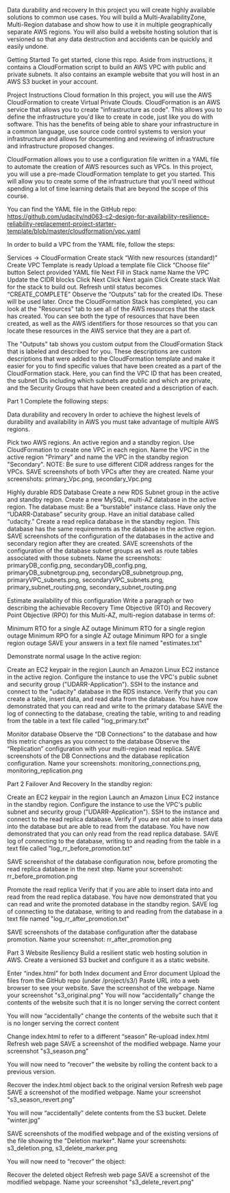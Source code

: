 Data durability and recovery
In this project you will create highly available solutions to common use cases. You will build a Multi-AvailabilityZone, Multi-Region database and show how to use it in multiple geographically separate AWS regions. You will also build a website hosting solution that is versioned so that any data destruction and accidents can be quickly and easily undone.

Getting Started
To get started, clone this repo. Aside from instructions, it contains a CloudFormation script to build an AWS VPC with public and private subnets. It also contains an example website that you will host in an AWS S3 bucket in your account.

Project Instructions
Cloud formation
In this project, you will use the AWS CloudFormation to create Virtual Private Clouds. CloudFormation is an AWS service that allows you to create "infrastructure as code". This allows you to define the infrastructure you'd like to create in code, just like you do with software. This has the benefits of being able to share your infrastructure in a common language, use source code control systems to version your infrastructure and allows for documenting and reviewing of infrastructure and infrastructure proposed changes.

CloudFormation allows you to use a configuration file written in a YAML file to automate the creation of AWS resources such as VPCs. In this project, you will use a pre-made CloudFormation template to get you started. This will allow you to create some of the infrastructure that you'll need without spending a lot of time learning details that are beyond the scope of this course.

You can find the YAML file in the GitHub repo: https://github.com/udacity/nd063-c2-design-for-availability-resilience-reliability-replacement-project-starter-template/blob/master/cloudformation/vpc.yaml

In order to build a VPC from the YAML file, follow the steps:

Services -> CloudFormation
Create stack “With new resources (standard)” Create VPC
Template is ready
Upload a template file
Click “Choose file” button
Select provided YAML file
Next
Fill in Stack name
Name the VPC
Update the CIDR blocks
Click Next
Click Next again
Click Create stack
Wait for the stack to build out. Refresh until status becomes “CREATE_COMPLETE”
Observe the “Outputs” tab for the created IDs. These will be used later.
Once the CloudFormation Stack has completed, you can look at the "Resources" tab to see all of the AWS resources that the stack has created. You can see both the type of resources that have been created, as well as the AWS identifiers for those resources so that you can locate these resources in the AWS service that they are a part of.

The "Outputs" tab shows you custom output from the CloudFormation Stack that is labeled and described for you. These descriptions are custom descriptions that were added to the CloudFormation template and make it easier for you to find specific values that have been created as a part of the CloudFormation stack. Here, you can find the VPC ID that has been created, the subnet IDs including which subnets are public and which are private, and the Security Groups that have been created and a description of each.

Part 1
Complete the following steps:

Data durability and recovery
In order to achieve the highest levels of durability and availability in AWS you must take advantage of multiple AWS regions.

Pick two AWS regions. An active region and a standby region.
Use CloudFormation to create one VPC in each region. Name the VPC in the active region "Primary" and name the VPC in the standby region "Secondary".
NOTE: Be sure to use different CIDR address ranges for the VPCs. SAVE screenshots of both VPCs after they are created. Name your screenshots: primary_Vpc.png, secondary_Vpc.png

Highly durable RDS Database
Create a new RDS Subnet group in the active and standby region.
Create a new MySQL, multi-AZ database in the active region. The database must:
Be a “burstable” instance class.
Have only the “UDARR-Database” security group.
Have an initial database called “udacity.”
Create a read replica database in the standby region. This database has the same requirements as the database in the active region.
SAVE screenshots of the configuration of the databases in the active and secondary region after they are created. SAVE screenshots of the configuration of the database subnet groups as well as route tables associated with those subnets. Name the screenshots: primaryDB_config.png, secondaryDB_config.png, primaryDB_subnetgroup.png, secondaryDB_subnetgroup.png, primaryVPC_subnets.png, secondaryVPC_subnets.png, primary_subnet_routing.png, secondary_subnet_routing.png

Estimate availability of this configuration
Write a paragraph or two describing the achievable Recovery Time Objective (RTO) and Recovery Point Objective (RPO) for this Multi-AZ, multi-region database in terms of:

Minimum RTO for a single AZ outage
Minimum RTO for a single region outage
Minimum RPO for a single AZ outage
Minimum RPO for a single region outage
SAVE your answers in a text file named "estimates.txt"

Demonstrate normal usage
In the active region:

Create an EC2 keypair in the region
Launch an Amazon Linux EC2 instance in the active region. Configure the instance to use the VPC's public subnet and security group ("UDARR-Application").
SSH to the instance and connect to the "udacity" database in the RDS instance.
Verify that you can create a table, insert data, and read data from the database.
You have now demonstrated that you can read and write to the primary database
SAVE the log of connecting to the database, creating the table, writing to and reading from the table in a text file called "log_primary.txt"

Monitor database
Observe the “DB Connections” to the database and how this metric changes as you connect to the database
Observe the “Replication” configuration with your multi-region read replica.
SAVE screenshots of the DB Connections and the database replication configuration. Name your screenshots: monitoring_connections.png, monitoring_replication.png

Part 2
Failover And Recovery
In the standby region:

Create an EC2 keypair in the region
Launch an Amazon Linux EC2 instance in the standby region. Configure the instance to use the VPC's public subnet and security group ("UDARR-Application").
SSH to the instance and connect to the read replica database.
Verify if you are not able to insert data into the database but are able to read from the database.
You have now demonstrated that you can only read from the read replica database.
SAVE log of connecting to the database, writing to and reading from the table in a text file called "log_rr_before_promotion.txt"

SAVE screenshot of the database configuration now, before promoting the read replica database in the next step. Name your screenshot: rr_before_promotion.png

Promote the read replica
Verify that if you are able to insert data into and read from the read replica database.
You have now demonstrated that you can read and write the promoted database in the standby region.
SAVE log of connecting to the database, writing to and reading from the database in a text file named "log_rr_after_promotion.txt"

SAVE screenshots of the database configuration after the database promotion. Name your screenshot: rr_after_promotion.png

Part 3
Website Resiliency
Build a resilient static web hosting solution in AWS. Create a versioned S3 bucket and configure it as a static website.

Enter “index.html” for both Index document and Error document
Upload the files from the GitHub repo (under /project/s3/)
Paste URL into a web browser to see your website.
Save the screenshot of the webpage. Name your screenshot "s3_original.png" You will now “accidentally” change the contents of the website such that it is no longer serving the correct content

You will now “accidentally” change the contents of the website such that it is no longer serving the correct content

Change index.html to refer to a different “season”
Re-upload index.html
Refresh web page
SAVE a screenshot of the modified webpage. Name your screenshot "s3_season.png"

You will now need to “recover” the website by rolling the content back to a previous version.

Recover the index.html object back to the original version
Refresh web page
SAVE a screenshot of the modified webpage. Name your screenshot "s3_season_revert.png"

You will now “accidentally” delete contents from the S3 bucket. Delete “winter.jpg”

SAVE screenshots of the modified webpage and of the existing versions of the file showing the "Deletion marker". Name your screenshots: s3_deletion.png, s3_delete_marker.png

You will now need to “recover” the object:

Recover the deleted object
Refresh web page
SAVE a screenshot of the modified webpage. Name your screenshot "s3_delete_revert.png"

